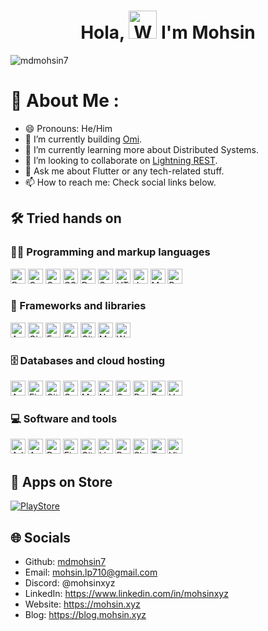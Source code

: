 
<h1 align="center"> Hola, <img src="https://raw.githubusercontent.com/nixin72/nixin72/master/wave.gif" 
         alt="Waving hand animated gif"
         height="45"
         width="45" /> I'm Mohsin</h1>

<p align="left"> <img src="https://komarev.com/ghpvc/?username=mdmohsin7&label=Views&color=blue&style=plastic&style=for-the-badge" alt="mdmohsin7" /> </p>

# 💫 About Me :
- 😄 Pronouns: He/Him
- 🔭 I’m currently building [Omi](https://github.com/basedhardware/omi).
- 🌱 I’m currently learning more about Distributed Systems.
- 👯 I’m looking to collaborate on [Lightning REST](https://github.com/mdmohsin7/lightning-rest/).
- 💬 Ask me about Flutter or any tech-related stuff.
- 📫 How to reach me: Check social links below.


## 🛠️ Tried hands on

### 👨‍💻 Programming and markup languages

<p>
    <a href="https://github.com/search?q=user%3Amdmohsin7+language%3Abash"><img alt="Bash" src="https://img.shields.io/badge/Bash-121011.svg?logo=gnu-bash&logoColor=white" height="24"></a>
    <a href="https://github.com/search?q=user%3Amdmohsin7+language%3Ac"><img alt="C" src="https://custom-icon-badges.herokuapp.com/badge/C-03599C.svg?logo=c-in-hexagon&logoColor=white" height="24"></a>
    <a href="https://github.com/search?q=user%3Amdmohsin7+language%3Acpp"><img alt="C++" src="https://custom-icon-badges.herokuapp.com/badge/C++-9C033A.svg?logo=cpp2&logoColor=white" height="24"></a>
    <a href="https://github.com/search?q=user%3Amdmohsin7+language%3Acss"><img alt="CSS" src="https://img.shields.io/badge/CSS-1572B6.svg?logo=css3&logoColor=white" height="24"></a>
    <a href="https://github.com/search?q=user%3Amdmohsin7+language%3Adart"><img alt="Dart" src="https://img.shields.io/badge/Dart-15A6C4.svg?logo=dart&logoColor=white" height="24"></a>
      <a href="https://github.com/search?q=user%3Amdmohsin7+language%3Ago"><img alt="GO" src="https://img.shields.io/badge/Go-29BEB0.svg?logo=go&logoColor=white" height="24"></a>
    <a href="https://github.com/search?q=user%3Amdmohsin7+language%3Ahtml"><img alt="HTML" src="https://img.shields.io/badge/HTML-E34F26.svg?logo=html5&logoColor=white" height="24"></a>
    <a href="https://github.com/search?q=user%3Amdmohsin7+language%3Ajavascript"><img alt="JavaScript" src="https://img.shields.io/badge/JavaScript-F7DF1E.svg?logo=javascript&logoColor=black" height="24"></a>
    <a href="https://github.com/search?q=user%3Amdmohsin7+language%3Amarkdown"><img alt="Markdown" src="https://img.shields.io/badge/Markdown-000000.svg?logo=markdown&logoColor=white" height="24"></a>
    <a href="https://github.com/search?q=user%3Amdmohsin7+language%3Apython"><img alt="Python" src="https://img.shields.io/badge/Python-14354C.svg?logo=python&logoColor=white" height="24"></a>
</p>

### 🧰 Frameworks and libraries

<p>
  <a href="#"><img alt="AngularDart" src="https://img.shields.io/badge/AngularDart-%2315A6C4.svg?logo=angular&logoColor=white" height="24"></a>
    <a href="#"><img alt="Gin" src="https://img.shields.io/badge/gin-29BEB0.svg?logo=gin&logoColor=white" height="24"></a>
    <a href="#"><img alt="FastAPI" src="https://img.shields.io/badge/FastAPI-005571?style=for-the-badge&logo=fastapi" height="24"></a>
    <a href="#"><img alt="Flutter" src="https://img.shields.io/badge/Flutter-02569B.svg?logo=flutter&logoColor=white" height="24"></a>
    <a href="#"><img alt="GitHub Actions" src="https://img.shields.io/badge/GitHub%20Actions-2671E5.svg?logo=github%20actions&logoColor=white" height="24"></a>
    <a href="#"><img alt="Material Design" src="https://img.shields.io/badge/Material%20Design-0081CB.svg?logo=material-design&logoColor=white" height="24"></a>
    <a href="#"><img alt="Wordpress" src="https://img.shields.io/badge/Wordpress-21759B?logo=wordpress&logoColor=white" height="24"></a>
</p>

### 🗄️ Databases and cloud hosting

<p>
  <a href="#"><img alt="Appwrite" src="https://img.shields.io/badge/Appwrite-%23d82c20.svg?logo=appwrite&logoColor=white" height="24"></a>
   <a href="#"><img alt="Firebase" src="https://img.shields.io/badge/Firebase-%23039BE5.svg?logo=firebase&logoColor=white" height="24"></a>
    <a href="#"><img alt="GitHub Pages" src="https://img.shields.io/badge/GitHub%20Pages-327FC7.svg?logo=github&logoColor=white" height="24"></a>
    <a href="#"><img alt="Google Cloud" src="https://img.shields.io/badge/Google%20Cloud-%234285F4.svg?logo=google-cloud&logoColor=white" height="24"></a>
    <a href="#"><img alt="MongoDB" src ="https://img.shields.io/badge/MongoDB-4ea94b.svg?logo=mongodb&logoColor=white" height="24"></a>
    <a href="#"><img alt="Netlify" src="https://img.shields.io/badge/Netlify-010101.svg?logo=netlify&logoColor=white" height="24"></a>
  <a href="#"><img alt="Oracle Cloud" src="https://img.shields.io/badge/Oracle%20Cloud-%23c74634.svg?logo=oracle&logoColor=white" height="24"></a>
    <a href="#"><img alt="PostgreSQL" src ="https://img.shields.io/badge/PostgreSQL-316192.svg?logo=postgresql&logoColor=white" height="24"></a>
   <a href="#"><img alt="Redis" src ="https://img.shields.io/badge/Redis-%23d82c20.svg?logo=redis&logoColor=white" height="24"></a>
    <a href="#"><img alt="Vercel" src="https://img.shields.io/badge/Vercel-000000.svg?logo=vercel&logoColor=white" height="24"></a>
</p>

### 💻 Software and tools

<p>
    <a href="#"><img alt="Adobe" src="https://img.shields.io/badge/Adobe-FF0000.svg?logo=adobe&logoColor=white" height="24"></a>
    <a href="#"><img alt="Android Studio" src="https://img.shields.io/badge/Android%20Studio-008678.svg?logo=android-studio&logoColor=white" height="24"></a>
    <a href="#"><img alt="Docker" src="https://img.shields.io/badge/-Docker-175DDC?logo=docker& logoColor=white" height="24"></a>
    <a href="#"><img alt="Figma" src="https://img.shields.io/badge/figma-%23F24E1E.svg?logo=figma&logoColor=white" height="24"></a>
    <a href="#"><img alt="Git" src="https://img.shields.io/badge/Git-F05033.svg?logo=git&logoColor=white" height="24"></a>
   <a href="#"><img alt="Linear" src="https://img.shields.io/badge/Linear-%235e6ad2.svg?logo=linear&logoColor=white" height="24"></a>
    <a href="#"><img alt="Postman" src="https://img.shields.io/badge/Postman-FF6C37?logo=postman&logoColor=white" height="24"></a>
    <a href="#"><img alt="Slack" src="https://img.shields.io/badge/Slack-3B0D24.svg?logo=slack&logoColor=white" height="24"></a>
    <a href="#"><img alt="Trello" src="https://img.shields.io/badge/Trello-327FC7.svg?logo=trello&logoColor=white" height="24"></a>
    <a href="#"><img alt="Visual Studio Code" src="https://img.shields.io/badge/Visual%20Studio%20Code-0078d7.svg?logo=visual-studio-code&logoColor=white" height="24"></a>
</p>

## 🛒 Apps on Store
[![PlayStore](https://img.shields.io/badge/Google_Play-414141?style=for-the-badge&logo=google-play&logoColor=white)](https://play.google.com/store/apps/dev?id=6495966984120562967) 

## 🌐 Socials

- Github: [mdmohsin7](https://github.com/mdmohsin7/)
- Email: mohsin.lp710@gmail.com
- Discord: @mohsinxyz
- LinkedIn: https://www.linkedin.com/in/mohsinxyz
- Website: https://mohsin.xyz
- Blog: https://blog.mohsin.xyz
